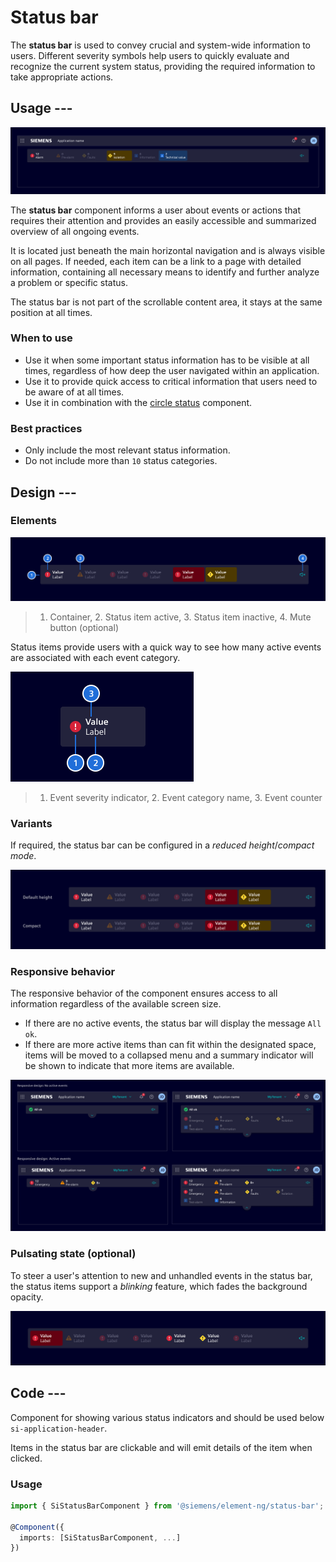 # Status bar

The **status bar** is used to convey crucial and system-wide information to
users. Different severity symbols help users to quickly evaluate and recognize
the current system status, providing the required information to take
appropriate actions.

## Usage ---

![Statusbar](images/statusbar.png)

The **status bar** component informs a user about events or actions that
requires their attention and provides an easily accessible and summarized
overview of all ongoing events.

It is located just beneath the main horizontal navigation and is always visible
on all pages. If needed, each item can be a link to a page with detailed
information, containing all necessary means to identify and further analyze
a problem or specific status.

The status bar is not part of the scrollable content area, it stays at the same
position at all times.

### When to use

- Use it when some important status information has to be visible at all times,
  regardless of how deep the user navigated within an application.
- Use it to provide quick access to critical information that users need to be
  aware of at all times.
- Use it in combination with the [circle status](./circle-status.md)
  component.

### Best practices

- Only include the most relevant status information.
- Do not include more than `10` status categories.

## Design ---

### Elements

![Status bar elements](images/status-bar-elements.png)

> 1. Container, 2. Status item active, 3. Status item inactive, 4. Mute button (optional)

Status items provide users with a quick way to see how many active events are
associated with each event category.

![Status bar item](images/status-bar-item.png)

> 1. Event severity indicator, 2. Event category name, 3. Event counter

### Variants

If required, the status bar can be configured in a
*reduced height*/*compact mode*.

![Status bar sizes](images/status-bar-sizes.png)

### Responsive behavior

The responsive behavior of the component ensures access to all information
regardless of the available screen size.

- If there are no active events, the status bar will display the message
  `All ok`.
- If there are more active items than can fit within the designated space, items
  will be moved to a collapsed menu and a summary indicator will be shown to
  indicate that more items are available.

![Status bar responsive](images/status-bar-responsive.png)

### Pulsating state (optional)

To steer a user's attention to new and unhandled events in the status bar, the
status items support a *blinking* feature, which fades the background opacity.

![Status bar blinking](images/status-bar-blink.png)

## Code ---

Component for showing various status indicators and should be used below `si-application-header`.

Items in the status bar are clickable and will emit details of the item when
clicked.

### Usage

```ts
import { SiStatusBarComponent } from '@siemens/element-ng/status-bar';

@Component({
  imports: [SiStatusBarComponent, ...]
})
```

<si-docs-component example="si-status-bar/si-status-bar"></si-docs-component>

<si-docs-api component="SiStatusBarComponent"></si-docs-api>

<si-docs-types></si-docs-types>
